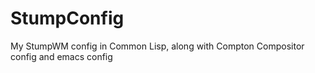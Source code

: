 # StumpConfig
My StumpWM config in Common Lisp, along with Compton Compositor config and emacs config
